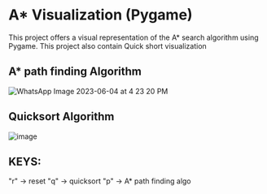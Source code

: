 # A* Visualization (Pygame)
This project offers a visual representation of the A* search algorithm using Pygame. This project also contain Quick short visualization

## A* path finding Algorithm
![WhatsApp Image 2023-06-04 at 4 23 20 PM](https://github.com/manohar135/A-Visualization-Pygame-/assets/83820994/0b9c835e-536c-4a03-86a0-badc6b99023d)

## Quicksort Algorithm
![image](https://github.com/manohar135/A-Visualization-Pygame-/assets/83820994/480bae00-0e6c-48ca-a1ad-cb5a2262e6b0)


## KEYS:
"r" ->  reset
"q" ->  quicksort
"p" ->  A* path finding algo
